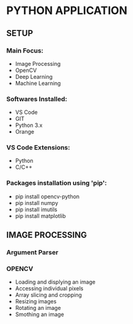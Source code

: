 # PYTHON APPLICATION

## SETUP

### Main Focus:
- Image Processing
- OpenCV
- Deep Learning
- Machine Learning

### Softwares Installed:
- VS Code
- GIT
- Python 3.x
- Orange

### VS Code Extensions:
- Python
- C/C++

### Packages installation using 'pip':
- pip install opencv-python
- pip install numpy
- pip install imutils
- pip install matplotlib

## IMAGE PROCESSING
### Argument Parser

### OPENCV
 - Loading and displying an image
 - Accessing individual pixels
 - Array slicing and cropping
 - Resizing images
 - Rotating an image
 - Smothing an image
